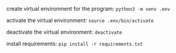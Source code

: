 create virtual environment for the program:
`python3 -m venv .env`

activate the virtual environment:
`source .env/bin/activate`

deactivate the virtual environment:
`deactivate`

install requirements:
`pip install -r requirements.txt`
